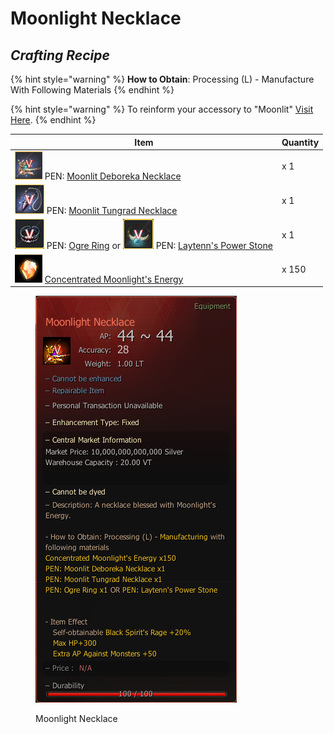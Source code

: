 # Moonlight Necklace

## _Crafting Recipe_

{% hint style="warning" %}
**How to Obtain**: Processing (L) - Manufacture With Following Materials
{% endhint %}

{% hint style="warning" %}
To reinform your accessory to "Moonlit" [Visit Here](../../custom-items-recipes/accessory-change-item.md).
{% endhint %}

| Item                                                                                                                                                                                                       | Quantity |
| ---------------------------------------------------------------------------------------------------------------------------------------------------------------------------------------------------------- | -------- |
| ![](../../../.gitbook/assets/图片9.png) PEN: [Moonlit Deboreka Necklace](https://bdocodex.com/us/item/11669/#5)                                                                                              | x 1      |
| ![](../../../.gitbook/assets/图片10.png) PEN: [Moonlit Tungrad Necklace](https://bdocodex.com/us/item/11667/#5)                                                                                              | x 1      |
| ![](../../../.gitbook/assets/图片7.png) PEN: [Ogre Ring](https://bdocodex.com/us/item/11607/#5) or ![](../../../.gitbook/assets/图片8.png) PEN: [Laytenn's Power Stone](https://bdocodex.com/us/item/11630/#5) | x 1      |
| ![](../../../.gitbook/assets/QQ截图20221102192008.png) [Concentrated Moonlight's Energy](../../custom-items-recipes/concentrated-moonlights-energy.md)                                                       | x 150    |

<figure><img src="../../../.gitbook/assets/QQ截图20221102003605.png" alt=""><figcaption><p>Moonlight Necklace</p></figcaption></figure>

>

